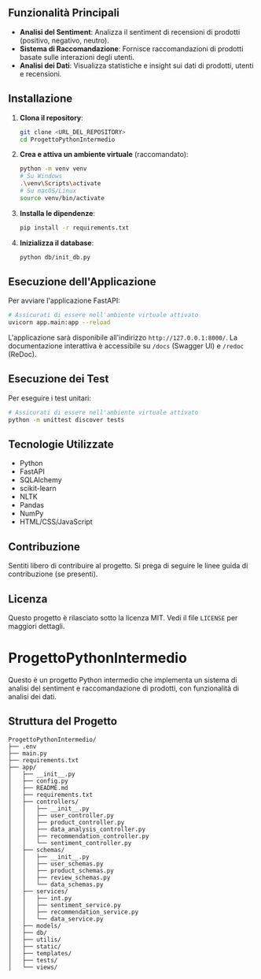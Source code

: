 
## Funzionalità Principali

- **Analisi del Sentiment**: Analizza il sentiment di recensioni di prodotti (positivo, negativo, neutro).
- **Sistema di Raccomandazione**: Fornisce raccomandazioni di prodotti basate sulle interazioni degli utenti.
- **Analisi dei Dati**: Visualizza statistiche e insight sui dati di prodotti, utenti e recensioni.


## Installazione

1.  **Clona il repository**:
    ```bash
    git clone <URL_DEL_REPOSITORY>
    cd ProgettoPythonIntermedio
    ```

2.  **Crea e attiva un ambiente virtuale** (raccomandato):
    ```bash
    python -m venv venv
    # Su Windows
    .\venv\Scripts\activate
    # Su macOS/Linux
    source venv/bin/activate
    ```

3.  **Installa le dipendenze**:
    ```bash
    pip install -r requirements.txt
    ```

4.  **Inizializza il database**:
    ```bash
    python db/init_db.py
    ```

## Esecuzione dell'Applicazione

Per avviare l'applicazione FastAPI:

```bash
# Assicurati di essere nell'ambiente virtuale attivato
uvicorn app.main:app --reload
```

L'applicazione sarà disponibile all'indirizzo `http://127.0.0.1:8000/`.
La documentazione interattiva è accessibile su `/docs` (Swagger UI) e `/redoc` (ReDoc).

## Esecuzione dei Test

Per eseguire i test unitari:

```bash
# Assicurati di essere nell'ambiente virtuale attivato
python -m unittest discover tests
```


## Tecnologie Utilizzate

- Python
- FastAPI
- SQLAlchemy
- scikit-learn
- NLTK
- Pandas
- NumPy
- HTML/CSS/JavaScript

## Contribuzione

Sentiti libero di contribuire al progetto. Si prega di seguire le linee guida di contribuzione (se presenti).

## Licenza


Questo progetto è rilasciato sotto la licenza MIT. Vedi il file `LICENSE` per maggiori dettagli.

# ProgettoPythonIntermedio

Questo è un progetto Python intermedio che implementa un sistema di analisi del sentiment e raccomandazione di prodotti, con funzionalità di analisi dei dati.

## Struttura del Progetto

```
ProgettoPythonIntermedio/
├── .env                               
├── main.py                             
├── requirements.txt                    
├── app/
│   ├── __init__.py                    
│   ├── config.py                       
│   ├── README.md                       
│   ├── requirements.txt                
│   ├── controllers/                    
│   │   ├── __init__.py                 
│   │   ├── user_controller.py          
│   │   ├── product_controller.py       
│   │   ├── data_analysis_controller.py 
│   │   ├── recommendation_controller.py
│   │   └── sentiment_controller.py     
│   ├── schemas/                       
│   │   ├── __init__.py                 
│   │   ├── user_schemas.py             
│   │   ├── product_schemas.py          
│   │   ├── review_schemas.py           
│   │   └── data_schemas.py             
│   ├── services/                       
│   │   ├── int.py                      
│   │   ├── sentiment_service.py        
│   │   ├── recommendation_service.py   
│   │   └── data_service.py             
│   ├── models/                         
│   ├── db/                            
│   ├── utilis/                        
│   ├── static/                         
│   ├── templates/                      
│   ├── tests/                          
│   └── views/                          
```
